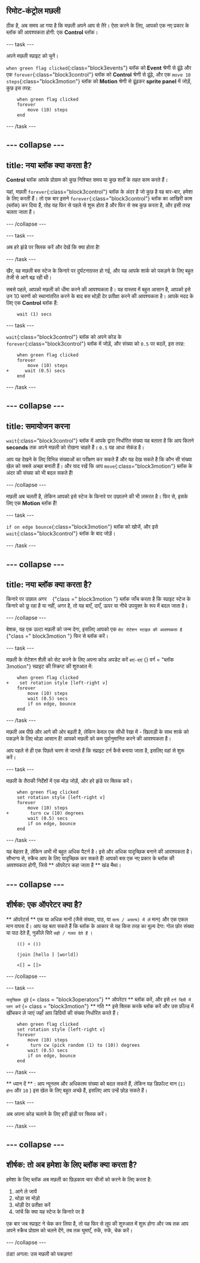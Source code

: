 ## रिमोट-कंट्रोल मछली

ठीक है, अब समय आ गया है कि मछली अपने आप से तैरे। ऐसा करने के लिए, आपको एक नए प्रकार के ब्लॉक की आवश्यकता होगी: एक **Control** ब्लॉक।

\--- task \---

अपने मछली स्प्राइट को चुनें।

`when green flag clicked`{:class="block3events"} ब्लॉक को **Event** श्रेणी से ढूंढ़े और एक `forever`{:class="block3control"} ब्लॉक को **Control** श्रेणी से ढूंढ़े, और एक `move 10 steps`{:class="block3motion"} ब्लॉक को **Motion** श्रेणी से ढूंढ़कर **sprite panel** में जोड़ें, कुछ इस तरह:

```blocks3
    when green flag clicked
    forever
        move (10) steps
    end
```

\--- /task \---

## \--- collapse \---

## title: नया ब्लॉक क्या करता है?

**Control** ब्लॉक आपके प्रोग्राम को कुछ निश्चित समय या कुछ शर्तों के तहत काम करते हैं।

यहां, मछली `forever`{:class="block3control"} ब्लॉक के अंदर है जो कुछ है वह बार-बार, हमेशा के लिए करती हैं। तो एक बार इसने `forever`{:class="block3control"} ब्लॉक का आखिरी काम (ब्लॉक) कर दिया हैं, तोह यह फिर से पहले से शुरू होता है और फिर से सब कुछ करता है, और इसी तरह चलता जाता हैं।

\--- /collapse \---

\--- task \---

अब हरे झंडे पर क्लिक करें और देखें कि क्या होता है!

\--- /task \---

खैर, वह मछली बस स्टेज के किनारे पर दुर्घटनाग्रस्त हो गई, और यह आपके शार्क को पकड़ने के लिए बहुत तेजी से आगे बढ़ रही थी।

सबसे पहले, आपको मछली को धीमा करने की आवश्यकता है। यह वास्तव में बहुत आसान है, आपको इसे उन 10 चरणों को स्थानांतरित करने के बाद बस थोड़ी देर प्रतीक्षा करने की आवश्यकता है। आपके मदद के लिए एक **Control** ब्लॉक हैं:

```blocks3
    wait (1) secs
```

\--- task \---

`wait`{:class="block3control"} ब्लॉक को अपने कोड के `forever`{:class="block3control"} ब्लॉक में जोड़ें, और संख्या को `0.5` पर बदलें, इस तरह:

```blocks3
    when green flag clicked
    forever
        move (10) steps
+      wait (0.5) secs
    end
```

\--- /task \---

## \--- collapse \---

## title: समायोजन करना

`wait`{:class="block3control"} ब्लॉक में आपके द्वारा निर्धारित संख्या यह बताता है कि आप कितने **seconds** तक अपने मछली को रोखना चाहते हैं। `0.5` यह आधा सेकंड है।

आप यह देखने के लिए विभिन्न संख्याओं का परीक्षण कर सकते हैं और यह देख सकते है कि कौन सी संख्या खेल को सबसे अच्छा बनाती हैं। और याद रखें कि आप `move`{:class="block3motion"} ब्लॉक के अंदर की संख्या को भी बदल सकते हैं!

\--- /collapse \---

मछली अब चलती है, लेकिन आपको इसे स्टेज के किनारे पर उछालने की भी ज़रूरत है। फिर से, इसके लिए एक **Motion** ब्लॉक हैं!

\--- task \---

`if on edge bounce`{:class="block3motion"} ब्लॉक को खोजें, और इसे `wait`{:class="block3control"} ब्लॉक के बाद जोड़ें।

\--- /task \---

## \--- collapse \---

## title: नया ब्लॉक क्या करता है?

किनारे पर उछाल अगर ` ` {"class =" block3motion "} ब्लॉक जाँच करता है कि स्प्राइट स्टेज के किनारे को छू रहा है या नहीं, अगर है, तो यह बाएँ, दाएँ, ऊपर या नीचे उपयुक्त के रूप में बदल जाता है।

\--- /collapse \---

बेशक, यह एक उल्टा मछली को जन्म देगा, इसलिए आपको एक ` सेट रोटेशन स्टाइल की आवश्यकता है ` {"class =" block3motion "} फिर से ब्लॉक करें।

\--- task \---

मछली के रोटेशन शैली को सेट करने के लिए अपना कोड अपडेट करें ` बाएं-दाएं ` {} वर्ग = "ब्लॉक 3motion"} स्प्राइट की स्क्रिप्ट की शुरुआत में:

```blocks3
    when green flag clicked
+    set rotation style [left-right v]
    forever
        move (10) steps
        wait (0.5) secs
        if on edge, bounce
    end
```

\--- /task \---

मछली अब पीछे और आगे की ओर बढ़ती है, लेकिन केवल एक सीधी रेखा में - खिलाड़ी के साथ शार्क को पकड़ने के लिए थोड़ा आसान है! आपको मछली को कम पूर्वानुमानित करने की आवश्यकता है।

आप पहले से ही एक पिछले चरण से जानते हैं कि स्प्राइट टर्न कैसे बनाया जाता है, इसलिए वहां से शुरू करें।

\--- task \---

मछली के तैराकी निर्देशों में एक मोड़ जोड़ें, और हरे झंडे पर क्लिक करें।

```blocks3
    when green flag clicked
    set rotation style [left-right v]
    forever
        move (10) steps
+        turn cw (10) degrees
        wait (0.5) secs
        if on edge, bounce
    end
```

\--- /task \---

यह बेहतर है, लेकिन अभी भी बहुत अधिक पैटर्न है। इसे और अधिक यादृच्छिक बनाने की आवश्यकता है। सौभाग्य से, स्क्रैच आप के लिए यादृच्छिक कर सकते हैं! आपको बस एक नए प्रकार के ब्लॉक की आवश्यकता होगी, जिसे ** ऑपरेटर कहा जाता है ** खंड मैथा।

## \--- collapse \---

## शीर्षक: एक ऑपरेटर क्या है?

** ऑपरेटर्स ** एक या अधिक मानों (जैसे संख्या, पाठ, या ` सत्य / असत्य) में लें ` मान) और एक एकल मान वापस दें। आप यह बता सकते हैं कि ब्लॉक के आकार से यह किस तरह का मूल्य देगा: गोल छोर संख्या या पाठ देते हैं, नुकीले सिरे ` सही / गलत देते हैं ` ।

```blocks3
    (() + ())

    (join [hello ] [world])

    <[] = []>
```

\--- /collapse \---

\--- task \---

` यादृच्छिक ढूंढें ` {= class = "block3operators"} ** ऑपरेटर ** ब्लॉक करें, और इसे ` टर्न डिग्री में प्लग करें ` {= class = "block3motion"} ** गति ** इसे क्लिक करके ब्लॉक करें और उस फ़ील्ड में खींचकर ले जाएं जहाँ आप डिग्रियों की संख्या निर्धारित करते हैं।

```blocks3
    when green flag clicked
    set rotation style [left-right v]
    forever 
        move (10) steps
+        turn cw (pick random (1) to (10)) degrees
        wait (0.5) secs
        if on edge, bounce
    end
```

\--- /task \---

** ध्यान दें ** : आप न्यूनतम और अधिकतम संख्या को बदल सकते हैं, लेकिन यह डिफ़ॉल्ट मान (` 1) होगा ` और ` 10 ` ) इस खेल के लिए बहुत अच्छे हैं, इसलिए आप उन्हें छोड़ सकते हैं।

\--- task \---

अब अपना कोड चलाने के लिए हरी झंडी पर क्लिक करें।

\--- /task \---

## \--- collapse \---

## शीर्षक: तो अब हमेशा के लिए ब्लॉक क्या करता है?

हमेशा के लिए ब्लॉक अब मछली का छिड़काव चार चीजों को करने के लिए करता है:

1. आगे ले जायें
2. थोड़ा सा मोड़ो
3. थोड़ी देर प्रतीक्षा करें
4. जांचें कि क्या यह स्टेज के किनारे पर है

एक बार जब स्प्राइट ने चेक कर लिया है, तो यह फिर से लूप की शुरुआत में शुरू होगा और जब तक आप अपने स्क्रैच प्रोग्राम को चलने देंगे, तब तक घुमाएँ, रुकें, रुकें, चेक करें।

\--- /collapse \---

ठंडा! अगला: उस मछली को पकड़ना!